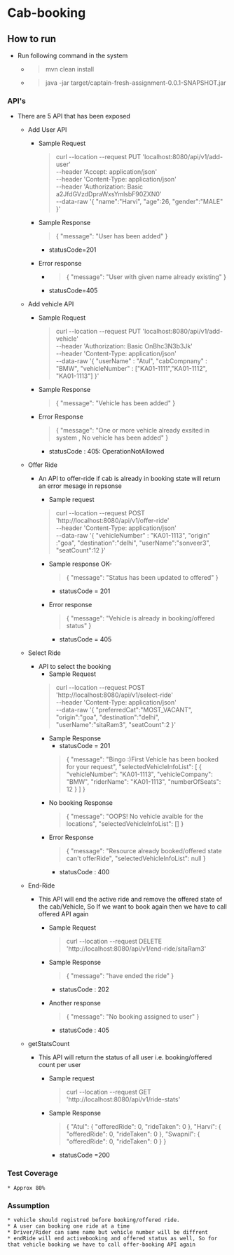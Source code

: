 # Cab-booking

## How to run
* Run following command in the system
    * >mvn clean install 
    * >java -jar target/captain-fresh-assignment-0.0.1-SNAPSHOT.jar
  

### API's
* There are 5 API that has been exposed
    * Add User API
        * Sample Request
            > curl --location --request PUT 'localhost:8080/api/v1/add-user' \
            --header 'Accept: application/json' \
            --header 'Content-Type: application/json' \
            --header 'Authorization: Basic a2JfdGVzdDpraWxsYmlsbF90ZXN0' \
            --data-raw '{
                "name":"Harvi",
                "age":26,
                "gender":"MALE"
            }'
        * Sample Response
            > {
                  "message": "User has been added"
              }
            * statusCode=201
            
        * Error response
            * >{
                   "message": "User with given name already existing"
               }
            * statusCode=405
            
    * Add vehicle API
        * Sample Request
            > curl --location --request PUT 'localhost:8080/api/v1/add-vehicle' \
              --header 'Authorization: Basic OnBhc3N3b3Jk' \
              --header 'Content-Type: application/json' \
              --data-raw '{
                  "userName" : "Atul",
                  "cabCompnany" : "BMW",
                  "vehicleNumber" : ["KA01-1111","KA01-1112", "KA01-1113"]
              }'
        * Sample Response
            > {
                  "message": "Vehicle has been added"
              }
        * Error Response
            > {
                  "message": "One or more vehicle already exsited in system , No vehicle has been added"
              }
            * statusCode : 405: OperationNotAllowed
    
    * Offer Ride
        * An API to offer-ride if cab is already in booking state will return an error mesage in repsonse
            * Sample request
            > curl --location --request POST 'http://localhost:8080/api/v1/offer-ride' \
              --header 'Content-Type: application/json' \
              --data-raw '{
                  "vehicleNumber" : "KA01-1113",
                  "origin" :"goa",
                  "destination":"delhi",
                  "userName":"sonveer3",
                  "seatCount":12
              }'
            
            * Sample response OK-
                > {
                      "message": "Status has been updated to offered"
                  }
                * statusCode = 201

            * Error response 
                > {
                      "message": "Vehicle is already in booking/offered status"
                  }   
                * statusCode = 405
                
    * Select Ride
        * API to select the booking 
            * Sample Request 
            > curl --location --request POST 'http://localhost:8080/api/v1/select-ride' \
              --header 'Content-Type: application/json' \
              --data-raw '{
                  "preferredCat":"MOST_VACANT",
                  "origin":"goa",
                  "destination":"delhi",
                  "userName":"sitaRam3",
                  "seatCount":2
              }'
            * Sample Response                                                           
                * statusCode = 201
                > {
                      "message": "Bingo :)First Vehicle has been booked for your request",
                      "selectedVehicleInfoList": [
                          {
                              "vehicleNumber": "KA01-1113",
                              "vehicleCompany": "BMW",
                              "riderName": "KA01-1113",
                              "numberOfSeats": 12
                          }
                      ]
                  }
            * No booking Response   
                > {
                      "message": "OOPS! No vehicle avaible for the locations",
                      "selectedVehicleInfoList": []
                  }                                                                                                         
            * Error Response  
                > {
                      "message": "Resource already booked/offered state can't offerRide",
                      "selectedVehicleInfoList": null
                  }
                * statusCode : 400
        
    * End-Ride
        * This API will end the active ride and remove the offered state of the cab/Vehicle, So If we want to book again then we have to call offered API again
            * Sample Request
                > curl --location --request DELETE 'http://localhost:8080/api/v1/end-ride/sitaRam3'
            * Sample Response
                > {
                      "message": "have ended the ride"
                  }
                * statusCode : 202
                
            * Another response
                > {
                      "message": "No booking assigned to user"
                  }
                * statusCode : 405
    
    * getStatsCount
        * This API will return the status of all user i.e. booking/offered count per user
            * Sample request
                > curl --location --request GET 'http://localhost:8080/api/v1/ride-stats'
            
            * Sample Response
                > {
                      "Atul": {
                          "offeredRide": 0,
                          "rideTaken": 0
                      },
                      "Harvi": {
                          "offeredRide": 0,
                          "rideTaken": 0
                      },
                      "Swapnil": {
                          "offeredRide": 0,
                          "rideTaken": 0
                      }
                  }
                * statusCode =200
                
                
                
### Test Coverage
    * Approx 80%   

### Assumption
    * vehicle should registred before booking/offered ride.   
    * A user can booking one ride at a time
    * Driver/Rider can same name but vehicle number will be diffrent
    * endRide will end activebooking and offered status as well, So for that vehicle booking we have to call offer-booking API again                                                                                    
                           
    